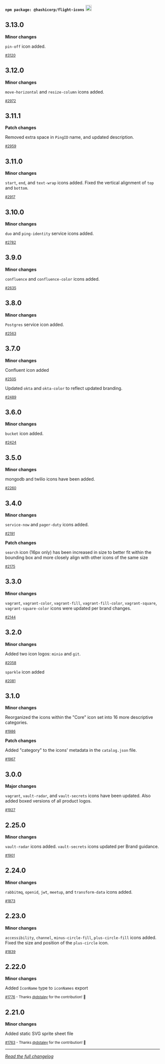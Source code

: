<!--
 Copyright (c) HashiCorp, Inc.
 SPDX-License-Identifier: MPL-2.0
-->

<!-- THIS IS AN AUTOGENERATED FILE. DO NOT EDIT THIS FILE DIRECTLY. -->

<p class="doc-whats-new-changelog-npm-info">
  <strong><code>npm package: @hashicorp/flight-icons</code></strong>
  <a href="https://badge.fury.io/js/%40hashicorp%2Fflight-icons">
    <img src="https://badge.fury.io/js/%40hashicorp%2Fflight-icons.svg" alt="npm version" height="20">
  </a>
</p>

## 3.13.0

**Minor changes**

`pin-off` icon added.

<small class="doc-whats-new-changelog-metadata">[#3120](https://github.com/hashicorp/design-system/pull/3120)</small>

<div class="doc-whats-new-changelog-separator"></div>

## 3.12.0

**Minor changes**

`move-horizontal` and `resize-column` icons added.

<small class="doc-whats-new-changelog-metadata">[#2972](https://github.com/hashicorp/design-system/pull/2972)</small>

<div class="doc-whats-new-changelog-separator"></div>

## 3.11.1

**Patch changes**

Removed extra space in `PingID` name, and updated description.

<small class="doc-whats-new-changelog-metadata">[#2959](https://github.com/hashicorp/design-system/pull/2959)</small>

<div class="doc-whats-new-changelog-separator"></div>

## 3.11.0

**Minor changes**

`start`, `end`, and `text-wrap` icons added. Fixed the vertical alignment of `top` and `bottom`.

<small class="doc-whats-new-changelog-metadata">[#2917](https://github.com/hashicorp/design-system/pull/2917)</small>

<div class="doc-whats-new-changelog-separator"></div>

## 3.10.0

**Minor changes**

`duo` and `ping-identity` service icons added.

<small class="doc-whats-new-changelog-metadata">[#2782](https://github.com/hashicorp/design-system/pull/2782)</small>

<div class="doc-whats-new-changelog-separator"></div>

## 3.9.0

**Minor changes**

`confluence` and `confluence-color` icons added.

<small class="doc-whats-new-changelog-metadata">[#2635](https://github.com/hashicorp/design-system/pull/2635)</small>

<div class="doc-whats-new-changelog-separator"></div>

## 3.8.0

**Minor changes**

`Postgres` service icon added.

<small class="doc-whats-new-changelog-metadata">[#2563](https://github.com/hashicorp/design-system/pull/2563)</small>

<div class="doc-whats-new-changelog-separator"></div>

## 3.7.0

**Minor changes**

Confluent icon added

<small class="doc-whats-new-changelog-metadata">[#2505](https://github.com/hashicorp/design-system/pull/2505)</small>

<div class="doc-whats-new-changelog-separator"></div>

Updated `okta` and `okta-color` to reflect updated branding.

<small class="doc-whats-new-changelog-metadata">[#2489](https://github.com/hashicorp/design-system/pull/2489)</small>

<div class="doc-whats-new-changelog-separator"></div>

## 3.6.0

**Minor changes**

`bucket` icon added.

<small class="doc-whats-new-changelog-metadata">[#2424](https://github.com/hashicorp/design-system/pull/2424)</small>

<div class="doc-whats-new-changelog-separator"></div>

## 3.5.0

**Minor changes**

mongodb and twilio icons have been added.

<small class="doc-whats-new-changelog-metadata">[#2260](https://github.com/hashicorp/design-system/pull/2260)</small>

<div class="doc-whats-new-changelog-separator"></div>

## 3.4.0

**Minor changes**

`service-now` and `pager-duty` icons added.

<small class="doc-whats-new-changelog-metadata">[#2191](https://github.com/hashicorp/design-system/pull/2191)</small>

<div class="doc-whats-new-changelog-separator"></div>

**Patch changes**

`search` icon (16px only) has been increased in size to better fit within the bounding box and more closely align with other icons of the same size

<small class="doc-whats-new-changelog-metadata">[#2175](https://github.com/hashicorp/design-system/pull/2175)</small>

<div class="doc-whats-new-changelog-separator"></div>

## 3.3.0

**Minor changes**

`vagrant`, `vagrant-color`, `vagrant-fill`, `vagrant-fill-color`, `vagrant-square`, `vagrant-square-color` icons were updated per brand changes.

<small class="doc-whats-new-changelog-metadata">[#2144](https://github.com/hashicorp/design-system/pull/2144)</small>

<div class="doc-whats-new-changelog-separator"></div>

## 3.2.0

**Minor changes**

Added two icon logos: `minio` and `git`.

<small class="doc-whats-new-changelog-metadata">[#2058](https://github.com/hashicorp/design-system/pull/2058)</small>

<div class="doc-whats-new-changelog-separator"></div>

`sparkle` icon added

<small class="doc-whats-new-changelog-metadata">[#2081](https://github.com/hashicorp/design-system/pull/2081)</small>

<div class="doc-whats-new-changelog-separator"></div>

## 3.1.0

**Minor changes**

Reorganized the icons within the "Core" icon set into 16 more descriptive categories.

<small class="doc-whats-new-changelog-metadata">[#1986](https://github.com/hashicorp/design-system/pull/1986)</small>

<div class="doc-whats-new-changelog-separator"></div>

**Patch changes**

Added "category" to the icons' metadata in the `catalog.json` file.

<small class="doc-whats-new-changelog-metadata">[#1967](https://github.com/hashicorp/design-system/pull/1967)</small>

<div class="doc-whats-new-changelog-separator"></div>

## 3.0.0

**Major changes**

`vagrant`, `vault-radar`, and `vault-secrets` icons have been updated. Also added boxed versions of all product logos.

<small class="doc-whats-new-changelog-metadata">[#1927](https://github.com/hashicorp/design-system/pull/1927)</small>

<div class="doc-whats-new-changelog-separator"></div>

## 2.25.0

**Minor changes**

`vault-radar` icons added. `vault-secrets` icons updated per Brand guidance.

<small class="doc-whats-new-changelog-metadata">[#1901](https://github.com/hashicorp/design-system/pull/1901)</small>

<div class="doc-whats-new-changelog-separator"></div>

## 2.24.0

**Minor changes**

`rabbitmq`, `openid`, `jwt`, `meetup`, and `transform-data` icons added.

<small class="doc-whats-new-changelog-metadata">[#1873](https://github.com/hashicorp/design-system/pull/1873)</small>

<div class="doc-whats-new-changelog-separator"></div>

## 2.23.0

**Minor changes**

`accessibility`, `channel`, `minus-circle-fill`, `plus-circle-fill` icons added.
Fixed the size and position of the `plus-circle` icon.

<small class="doc-whats-new-changelog-metadata">[#1839](https://github.com/hashicorp/design-system/pull/1839)</small>

<div class="doc-whats-new-changelog-separator"></div>

## 2.22.0

**Minor changes**

Added `IconName` type to `iconNames` export

<small class="doc-whats-new-changelog-metadata">[#1776](https://github.com/hashicorp/design-system/pull/1776) - Thanks [@dstaley](https://github.com/dstaley) for the contribution! 🙏</small>

<div class="doc-whats-new-changelog-separator"></div>

## 2.21.0

**Minor changes**

Added static SVG sprite sheet file

<small class="doc-whats-new-changelog-metadata">[#1763](https://github.com/hashicorp/design-system/pull/1763) - Thanks [@dstaley](https://github.com/dstaley) for the contribution! 🙏</small>

<div class="doc-whats-new-changelog-separator"></div>


---

_[Read the full changelog](https://github.com/hashicorp/design-system/blob/main/packages/flight-icons/CHANGELOG.md)_